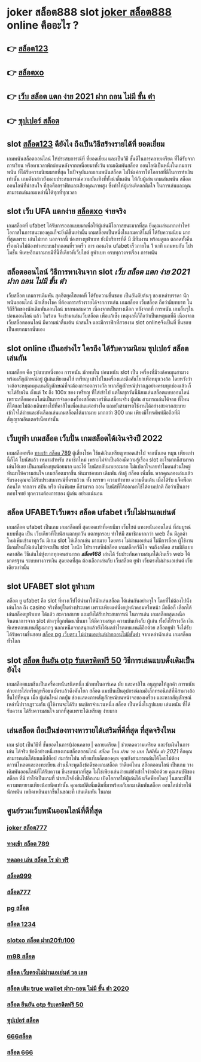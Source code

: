 # joker สล็อต888  slot [joker สล็อต888](https://line.me/R/ti/p/@924mzjzt) online  คืออะไร ?

## 👉 [สล็อต123](https://line.me/R/ti/p/@924mzjzt)
## 👉 [สล็อตxo](https://m.gamblerape.com/login?action=login)
## 👉 [เว็บ สล็อต แตก ง่าย 2021 ฝาก ถอน ไม่มี ขั้น ต่ํา](https://m.gamblerape.com/login?action=register)
## 👉 [ซุปเปอร์ สล็อต](https://line.me/R/ti/p/@924mzjzt)

##  slot  [สล็อต123](https://m.gamblerape.com/login?action=login) ดียังไง ถึงเป็นวิธีสร้างรายได้ที่ ยอดเยี่ยม 

 เกมพนันสล็อตออนไลน์ ให้ประสบการณ์ที่ ที่ยอดเยี่ยม  และเป็นวิธี ชั้นดีในการคลายเครียด ที่ได้รับจากการเรียน หรือหาเวลาพักผ่อนหลังจากเหนื่อยมาทั้งวัน  เกมเดิมพันสล็อต ออนไลน์เป็นหนึ่งในเกมการพนัน ที่ได้รับความนิยมมากที่สุด ในปัจจุบันเกมเกมพนันสล็อต  ไม่ใช่แค่การให้โอกาสที่ดีในการทำเงินเท่านั้น เกมดังกล่าวยังมอบประสบการณ์ความบันเทิงที่ทั้งน่าตื่นเต้น ให้กับผู้เล่น  เกมเล่นพนัน สล็อตออนไลน์ที่น่าสนใจ ที่สุดคือกราฟิกและเสียงคุณภาพสูง ซึ่งทำให้ผู้เล่นติดอกติดใจ ในการเล่นและคุณสามารถเล่นเกมเหล่านี้ได้ทุกที่ทุกเวลา 


##  slot  เว็บ UFA แตกง่าย [สล็อตxo](https://m.gamblerape.com/login?action=register) จ่ายจริง

 เกมสล็อตที่  ufabet   ได้รับการออกแบบมาเพื่อให้ผู้เล่นมีโอกาสชนะมากที่สุด ยิ่งคุณเล่นมากเท่าไหร่ โอกาสในการชนะของคุณก็จะยิ่งดีขึ้นเท่านั้น  เกมสล็อตเป็นหนึ่งในเกมคาสิโนที่  ได้รับความนิยม มากที่สุดเพราะ เล่นไม่ยาก  นอกจากนี้ ช่องทางยูฟ่าเบท  ยังมีบริการที่ดี มี มีทีมงาน พร้อมดูแล ตลอดทั้งคืน  เรื่องเงินไม่ต้องห่วงระบบฝากถอนที่รวดเร็ว    การ ถอนเงิน ufabet เร็วภายใน 1 นาที แถมพบกับ โปรโมชั่น  พิเศษอีกมากมายมีที่นี้ที่เดียวที่เว็บไชต์ ยูฟ่าเบท   ครบทุกวงจรเรื่อง การพนัน 


## สล็อตออนไลน์  วิธีการหาเงินจาก slot *เว็บ สล็อต แตก ง่าย 2021 ฝาก ถอน ไม่มี ขั้น ต่ํา* 

เว็บสล็อต  เกมการเดิมพัน สุดฮิตยุคไฮเทคที่ ได้รับความชื่นชอบ เป็นอันดับต้นๆ ของเหล่าบรรดา นักพนันออนไลน์ นักเสี่ยงโชค ที่ต้องการสร้างรายได้จากการเล่น เกมสล็อต เว็บสล็อต ถือว่ามีบทบาท ในวิถีชีวิตของนักเดิมพันออนไลน์ มากพอสมควร เนื่องจากเป็นทางเลือก หลังจากที่ การพนัน เกมอื่นๆใน บ่อนออนไลน์ แล้ว ในร้อน  จึงเข้ามาเล่นเว็บสล็อต เพื่อแก้เซ็ง เหตุผลนี้ก็ถือว่าเป็นเหตุผลที่ดี เนื่องจาก เว็บสล็อตออนไลน์  มีความน่าตื่นเต้น น่าสนใจ และมีกราฟิกที่สวยงาม  slot onlineจึงเป็นที่ ชื่นชอบเป็นอยากมากนั่นเอง


##  slot online  เป็นอย่างไร ใครถึง ได้รับความนิยม **ซุปเปอร์ สล็อต** เล่นกัน

 เกมสล็อต  คือ รูปแบบหนึ่งของ การพนัน มักพบใน บ่อนพนัน   slot เป็น เครื่องที่มีวงล้อหมุนสามวงพร้อมสัญลักษณ์อยู่ ผู้เล่นเพียงแค่ใส่ เหรียญ เข้าไปในเครื่องและดึงคันโยกเพื่อหมุนวงล้อ โดยหวังว่าวงล้อจะหยุดหมุนบนสัญลักษณ์ที่จะต้องการออกรางวัล หากสัญลักษณ์ปรากฏอย่างครบทุกช่องแล้ว ก็จะได้รับเงิน  ตั้งแต่ 1x ถึง 100x ของ เหรียญ ที่ใส่เข้าไป แต่ในทุกวันนี้นิยมเล่นสล็อตแบบออนไลน์ เพราะสล็อตออนไลน์เป็นการจำลองเครื่องสล็อตเวอร์ชันเสมือนจริง ผู้เล่น สามารถเล่นได้จาก ที่ไหนก็ได้และไม่ต้องเดินทางไปที่คาสิโนเพื่อเล่นแต่อย่างใด แถมยังสามารถใช้งานได้อย่างสะดวกสะบาย เข้าใจได้ง่ายและยังเลือกเล่นเกมสล็อตได้มากมาย มากกว่า 300 เกม เพียงมีโทรศัพท์มือถือที่มีสัญญาณอินเตอร์เน็ตเท่านั้น 


## เว็บยูฟ่า เกมสล็อต เว็บปั่น เกมสล็อตได้เงินจริงปี 2022

 เกมสล็อตหรือ [ทางเข้า สล็อต 789](https://m.gamblerape.com/login?action=register) ตู้เสี่ยงโชค ใช้แค่เงินเหรียญหยอดเข้าไป จากนั้นกด  หมุน  เพียงเท่านี้ก็ได้ โบนัสแล้ว เหมาะสำหรับ สมาชิกใหม่ เพราะไม่จำเป็นต้องมีความรู้เรื่อง slot อะไรมากก็สามารถ เล่นได้เลย เป็นเกมที่ลงทุนน้อยมาก และได้ โบนัสกลับมาเยอะมาก ไม่แปลกใจเลยทำไมคนส่วนใหญ่หันมาให้ความสนใจ เกมสล็อตมากขึ้น หันมาชอบมา เดิมพัน กับตู้ สล็อต เพิ่มขึ้น หากคุณลองเล่นแล้วรับรองคุณจะได้รับประสบการณ์ที่ครบถ้วน ทั้ง หรรษา ความท้าทาย ความตื่นเต้น เมื่อได้รับ แจ็คพ็อต ก้อนโต จากการ  สปิน หรือ เงินพิเศษ ก็สามารถ ถอน  โบนัสที่ได้ออกมาใช้ได้ตามปกติ ถือว่าเป็นการตอบโจทย์ ทุกความต้องการของ ผู้เล่น อย่างแน่นอน 


## สล็อต   UFABETเว็บตรง สล็อต  ufabet เว็บไม่ผ่านเอเย่นต์

 เกมสล็อต ufabet  เป็นเกม เกมสล็อตที่ สุดยอดเท่าที่เคยมีมา เว็บไซต์   แทงพนันออนไลน์ ที่สมบูรณ์แบบที่สุด เป็น เว็บเดียวที่โบนัส แตกทุกวัน แตกทุกรอบ ทำให้มี สมาชิกมากกว่า web อื่น มีลูกค้า ใหม่เพิ่มเข้ามาทุกวัน มีเกม slot ให้เลือกเล่น มากมาย  โดยตรง ไม่ผ่านเอเย่นต์  ไม่มีการล็อค  ผู้ใช้งาน  มีเกมใหม่ให้เล่นไม่ว่าจะเป็น  slot   โบนัส โปรเกรสซีฟสล็อต   เกมสล็อตวีดีโอ จนถึงสล็อต สามมิติแบบ คลาสสิค วิธีเล่นไม่ยุ่งยากทุกคนสามารถ ***สล็อต168*** เล่นได้ รับประกันความสนุกได้เงินเร็ว  web  ได้มาตรฐาน ระบบทางการเงิน สุดยอดที่สุด ต้องเลือกเล่นกับ เว็บสล็อต   ยูฟ่า เว็บตรงไม่ผ่านเอเย่นต์    เว็บ เดียวเท่านั้น


##  slot UFABET  slot   ยูฟ่าเบท

สล็อต ยู ufabet  คือ  slot ที่ทางเว็ปได้นำมาให้นักเล่นสล็อต  ได้เล่นกันอย่างจุใจ โดยที่ไม่ต้องไปนั่งเล่นไกล ถึง casino จริงที่อยู่ในต่างประเทศ เพราะเพียงแค่นั่งอยู่หน้าคอมหรือหน้า มือถือก็ เลือกได้ เล่นสล็อตยูฟ่าเบท  ได้แล้ว สะดวกสบาย  แถมยังได้รับประสบการณ์ ในการเล่น เกมสล็อตสุดเหนือจินตนาการจาก slot ต่างๆที่ถูกพัฒนาขึ้นมา ให้มีความสนุก ความบันเทิงกับ ผู้เล่น  ทั้งยังให้รางวัล เงินพิเศษตอบแทนที่สูงมากๆ นอกเหนือจากสนุกแล้วยังได้ผลกำไรตอบแทนดีอีกด้วย  สล็อตยูฟ่า จึงได้รับได้รับความชื่นชอบ [สล็อต pg เว็บตรง ไม่ผ่านเอเย่นต์ฝากถอนไม่มีขั้นต่ํา](https://line.me/R/ti/p/@924mzjzt) จากเหล่านักเล่น  เกมสล็อต ทั่วโลก 


##  slot [สล็อต ยืนยัน otp รับเครดิตฟรี 50](https://line.me/R/ti/p/@924mzjzt)  วิธีการเล่นแบบดั้งเดิมเป็นยังไง

 เกมสล็อตแมชชีนเป็นเครื่องพนันชนิดหนึ่ง มักพบในอาร์เคด ผับ และคาสิโน อนุญาตให้ลูกค้า   การพนัน ด้วยการใส่เหรียญหรือธนบัตรแล้วดึงคันโยก สล็อต แมชชีนเป็นอุปกรณ์เกมอิเล็กทรอนิกส์ที่มีสามวงล้อขึ้นไปที่หมุน เมื่อ ผู้เล่นใหม่ กดปุ่ม ช่องแสดงภาพสัญลักษณ์บนหน้าจอของเครื่อง และหากสัญลักษณ์เหล่านี้ปรากฏรวมกัน  ผู้ใช้งานจะได้รับ ธนบัตรจำนวนหนึ่ง สล็อต เป็นหนึ่งในรูปแบบ  เล่นพนัน ที่ได้รับความ  ได้รับความสนใจ มากที่สุดเพราะได้เหรียญ ง่ายมาก


## เล่นสล็อต ถือเป็นช่องทางหารายได้เสริมที่ดีที่สุด ที่สุดจริงไหม

เกม slot เป็นวิธีที่ ชั้นยอดในการ{ผ่อนคลาย | คลายเครียด | ช่วยลดความเครียด และรับเงินในการเล่น ได้จริง ข้อดีอย่างหนึ่งของเกมสล็อตออนไลน์ *สล็อต โอน ผ่าน วอ เลท ไม่มีขั้น ต่ํา 2021* คือคุณสามารถเล่นได้บนแล็ปท็อป สมาร์ทโฟน หรือแท็บเล็ตของคุณ คุณยังสามารถเล่นได้โดยไม่ต้องดาวน์โหลดและลงทะเบียน ส่วนนี้จะพูดถึงข้อดีของเกมสล็อต ว่าดีแค่ไหน  สล็อตออนไลน์ เป็นเกม  วางเดิมพันออนไลน์ที่ได้รับความ ชื่นชอบมากที่สุด ไม่ใช่เพียงเล่นง่ายแต่ยังเข้าใจง่ายอีกด้วย คุณสมบัติของ สล็อต ที่มี ทำให้เป็นเกมที่ น่าสนใจยิ่งขึ้นไปอีกเกม เปิดโอกาสให้ผู้เล่นได้ แจ็คพ็อตใหญ่ ในขณะที่ใช้ความพยายามเพียงน้อยนิดเท่านั้น คุณสมบัติเพิ่มเติมที่มาพร้อมกับเกม เดิมพันสล็อต  ออนไลน์ช่วยให้นักพนัน เพลิดเพลินมากขึ้นในขณะที่ เล่นเดิมพัน ในเกม


## ศูนย์รวมเว็บพนันออนไลน์ที่ดีที่สุด

### [joker สล็อต777](https://atom.io/themes/สมัคร%20สล็อต%20สล็อตเว็บตรง%202022%20เว็บใหญ่ที่แตกง่ายทุกค่ายเกมส์)
### [ทางเข้า สล็อต 789](https://atom.io/themes/เว็บสล็อต%20สมัคร%20สล็อต%20เว็บตรง%20ขั้นต่ำ%201%20บาท%20สล็อตแตกง่าย%20สล็อตpg%20สมัครฟรี%20ไม่มีขั้นต่ำ)
### [ทดลอง เล่น สล็อต โร ม่า ฟรี](https://atom.io/themes/เว็บสล็อต%20สมัคร%20สล็อต%20เว็บตรง%20ยุโรป%20แตกง่าย%20สล็อตpg%20สมัครฟรี%20ไม่มีขั้นต่ำ%20รวมเว็บสล็อต%20เว็บตรงที่ไม่ผ่านเอเย่นต์ที่นี่ที่เดียว)
### [สล็อต999](https://atom.io/themes/เว็บสล็อต%20สมัคร%20pg%20สล็อต%20แตกง่าย%20สล็อตpg%20สมัครฟรี%20ไม่มีขั้นต่ำ)
### [สล็อต777](https://atom.io/themes/เว็บสล็อต%20สล็อต%20pg%20เว็บตรงไม่ผ่านเอเย่นต์%202021%20สล็อตแตกง่าย%20สล็อตpg%20ทดลองเล่นสล็อต%20สมัครฟรี%20ไม่มีขั้นต่ำ)
### [pg สล็อต](https://atom.io/themes/เว็บสล็อต%20สล็อต99%20สล็อตออนไลน์%20ใหม่ๆ%20สล็อตแตกง่าย%20สล็อตpg%20สมัครฟรี%20ไม่มีขั้นต่ำ)
### [สล็อต 1234](https://atom.io/themes/สมัคร%20สล็อต1688%20สล็อตเว็บตรง%20แตกง่าย%20ฝากถอนไม่มีขั้นต่ำ%20เว็บตรง100%%20มาแรงที่สุด)
### [slotxo สล็อต ฝาก20รับ100](https://atom.io/themes/สมัคร%20สล็อต%20ทดลองเล่นฟรี%20ถอนได้%20สล็อตเว็บตรง%20แตกง่าย%20ฝากถอนไม่มีขั้นต่ำ%20เว็บตรง100%%20มาแรงที่สุด)
### [m98 สล็อต](https://atom.io/themes/เว็บสล็อต%20m98%20สล็อต%20สล็อตแตกง่าย%20สล็อตpg%20ทดลองเล่นสล็อต%20สมัครฟรี%20ไม่มีขั้นต่ำ)
### [สล็อต เว็บตรงไม่ผ่านเอเย่นต์ วอ เลท](https://atom.io/themes/เว็บสล็อต%20สล็อต%20168%20สล็อตออนไลน์%20ใหม่ๆ%20สล็อตแตกง่าย%20สล็อตpg%20สมัครฟรี%20ไม่มีขั้นต่ำ)
### [สล็อต เติม true wallet ฝาก-ถอน ไม่มี ขั้น ต่ํา 2020](https://atom.io/themes/เว็บสล็อต%20ทางเข้า%20สล็อต%20789%20สล็อตแตกง่าย%20สล็อตpg%20ทดลองเล่นสล็อต%20สมัครฟรี%20ไม่มีขั้นต่ำ)
### [สล็อต ยืนยัน otp รับเครดิตฟรี 50](https://atom.io/themes/เว็บสล็อต%20สมัคร%20สล็อต999%20แตกง่าย%20สล็อตpg%20สมัครฟรี%20ไม่มีขั้นต่ำ%20รวมเว็บสล็อต%20เว็บตรงที่ไม่ผ่านเอเย่นต์ที่นี่ที่เดียว)
### [ซุปเปอร์ สล็อต](https://atom.io/themes/เว็บสล็อต%20สมัคร%20สล็อตjoker123%20แตกง่าย%20สล็อตpg%20สมัครฟรี%20ไม่มีขั้นต่ำ%20SLOT%20ONLINE%20เว็บตรง%20เกมสล็อตแตกง่าย)
### [666สล็อต](https://atom.io/themes/เว็บสล็อต%20สมัคร%20joker%20สล็อต%20ฝาก10รับ100%20สล็อตแตกง่าย%20สล็อตpg%20สมัครฟรี%20ไม่มีขั้นต่ำ)
### [สล็อต 666](https://atom.io/themes/สมัคร%20สล็อต%20xo%20เครดิตฟรี%20สล็อตเว็บตรง%202022%20เว็บใหญ่ที่แตกง่าย%20สล็อตเว็บตรง%20อันดับ%201)